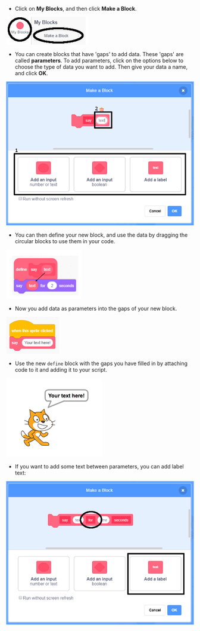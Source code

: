 + Click on **My Blocks**, and then click **Make a Block**.

![My Blocks](images/my-blocks-annotated.png)

+ You can create blocks that have 'gaps' to add data. These 'gaps' are called __parameters__. To add parameters, click on the options below to choose the type of data you want to add. Then give your data a name, and click **OK**.

![Create a new block with parameters](images/parameter-create-annotated.png)

+ You can then define your new block, and use the data by dragging the circular blocks to use them in your code.

![Define a new block with parameters](images/parameter-define-annotated.png)

+ Now you add data as parameters into the gaps of your new block.

![Use a new block with parameters](images/parameter-use.png)

+ Use the new `define` block with the gaps you have filled in by attaching code to it and adding it to your script.

![Test a new block with parameters](images/parameter-test.png)

+ If you want to add some text between parameters, you can add label text:

![Create a new block with parameters](images/parameter-label-text-annotated.png)

